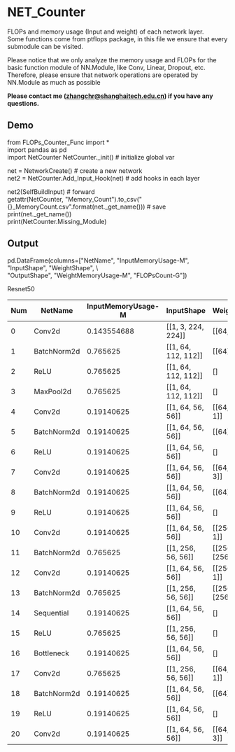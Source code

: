 # NET_Counter
FLOPs and memory usage (Input and weight) of each network layer.  
Some functions come from ptflops package, in this file we ensure that every submodule can be visited.  

Please notice that we only analyze the memory usage and FLOPs for the basic function module of NN.Module, like Conv, Linear, Dropout, etc.   
Therefore, please ensure that network operations are operated by NN.Module as much as possible  

****Please contact me (zhangchr@shanghaitech.edu.cn) if you have any questions.****

## Demo

from FLOPs_Counter_Func import *  
import pandas as pd  
import NetCounter
NetCounter._init() # initialize global var
  
net = NetworkCreate() # create a new network  
net2 = NetCounter.Add_Input_Hook(net) # add hooks in each layer  
  
net2(SelfBuildInput) # forward  
getattr(NetCounter, "Memory_Count").to_csv("{}_MemoryCount.csv".format(net._get_name())) # save  
print(net._get_name())  
print(NetCounter.Missing_Module)  
  
## Output
pd.DataFrame(columns=["NetName", "InputMemoryUsage-M", "InputShape", "WeightShape", \  
        "OutputShape", "WeightMemoryUsage-M", "FLOPsCount-G"])  
  
Resnet50
  
|Num|NetName|InputMemoryUsage-M|InputShape|WeightShape|OutputShape|WeightMemoryUsage-M|FLOPsCount-G|
|-|-|-|-|-|-|-|-|
|0|Conv2d|0.143554688|[[1, 3, 224, 224]]|[[64, 3, 7, 7]]|[1, 64, 112, 112]|0.008972168|0.109909058|
|1|BatchNorm2d|0.765625|[[1, 64, 112, 112]]|[[64], [64]]|[1, 64, 112, 112]|0.012084961|0.001495361|
|2|ReLU|0.765625|[[1, 64, 112, 112]]|[]|[1, 64, 112, 112]|0|0.000747681|
|3|MaxPool2d|0.765625|[[1, 64, 112, 112]]|[]|[1, 64, 56, 56]|0|0.000747681|
|4|Conv2d|0.19140625|[[1, 64, 56, 56]]|[[64, 64, 1, 1]]|[1, 64, 56, 56]|0.00390625|0.011962891|
|5|BatchNorm2d|0.19140625|[[1, 64, 56, 56]]|[[64], [64]]|[1, 64, 56, 56]|0.003112793|0.00037384|
|6|ReLU|0.19140625|[[1, 64, 56, 56]]|[]|[1, 64, 56, 56]|0|0.00018692|
|7|Conv2d|0.19140625|[[1, 64, 56, 56]]|[[64, 64, 3, 3]]|[1, 64, 56, 56]|0.03515625|0.107666016|
|8|BatchNorm2d|0.19140625|[[1, 64, 56, 56]]|[[64], [64]]|[1, 64, 56, 56]|0.003112793|0.00037384|
|9|ReLU|0.19140625|[[1, 64, 56, 56]]|[]|[1, 64, 56, 56]|0|0.00018692|
|10|Conv2d|0.19140625|[[1, 64, 56, 56]]|[[256, 64, 1, 1]]|[1, 256, 56, 56]|0.015625|0.047851563|
|11|BatchNorm2d|0.765625|[[1, 256, 56, 56]]|[[256], [256]]|[1, 256, 56, 56]|0.003479004|0.001495361|
|12|Conv2d|0.19140625|[[1, 64, 56, 56]]|[[256, 64, 1, 1]]|[1, 256, 56, 56]|0.015625|0.047851563|
|13|BatchNorm2d|0.765625|[[1, 256, 56, 56]]|[[256], [256]]|[1, 256, 56, 56]|0.003479004|0.001495361|
|14|Sequential|0.19140625|[[1, 64, 56, 56]]|[]|[1, 256, 56, 56]|0|0|
|15|ReLU|0.765625|[[1, 256, 56, 56]]|[]|[1, 256, 56, 56]|0|0.000747681|
|16|Bottleneck|0.19140625|[[1, 64, 56, 56]]|[]|[1, 256, 56, 56]|0|0|
|17|Conv2d|0.765625|[[1, 256, 56, 56]]|[[64, 256, 1, 1]]|[1, 64, 56, 56]|0.015625|0.047851563|
|18|BatchNorm2d|0.19140625|[[1, 64, 56, 56]]|[[64], [64]]|[1, 64, 56, 56]|0.003112793|0.00037384|
|19|ReLU|0.19140625|[[1, 64, 56, 56]]|[]|[1, 64, 56, 56]|0|0.00018692|
|20|Conv2d|0.19140625|[[1, 64, 56, 56]]|[[64, 64, 3, 3]]|[1, 64, 56, 56]|0.03515625|0.107666016|
